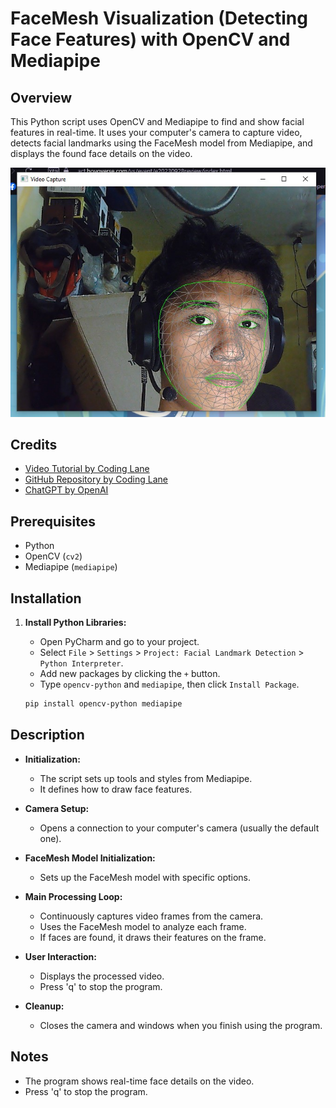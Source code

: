 # FaceMesh Visualization (Detecting Face Features) with OpenCV and Mediapipe

## Overview

This Python script uses OpenCV and Mediapipe to find and show facial features in real-time. It uses your computer's camera to capture video, detects facial landmarks using the FaceMesh model from Mediapipe, and displays the found face details on the video.

![Camera Preview](extras/preview.jpg)

## Credits

- [Video Tutorial by Coding Lane](https://www.youtube.com/watch?v=rAS17tDYeA0&t=641s)
- [GitHub Repository by Coding Lane](https://github.com/Coding-Lane/Facial-Landmark-Detection---Mediapipe)
- [ChatGPT by OpenAI](https://chat.openai.com)

## Prerequisites

- Python
- OpenCV (`cv2`)
- Mediapipe (`mediapipe`)

## Installation

1. **Install Python Libraries:**
   - Open PyCharm and go to your project.
   - Select `File` > `Settings` > `Project: Facial Landmark Detection` > `Python Interpreter`.
   - Add new packages by clicking the `+` button.
   - Type `opencv-python` and `mediapipe`, then click `Install Package`.

   ```bash
   pip install opencv-python mediapipe
   ```

## Description

- **Initialization:**
  - The script sets up tools and styles from Mediapipe.
  - It defines how to draw face features.

- **Camera Setup:**
  - Opens a connection to your computer's camera (usually the default one).

- **FaceMesh Model Initialization:**
  - Sets up the FaceMesh model with specific options.

- **Main Processing Loop:**
  - Continuously captures video frames from the camera.
  - Uses the FaceMesh model to analyze each frame.
  - If faces are found, it draws their features on the frame.

- **User Interaction:**
  - Displays the processed video.
  - Press 'q' to stop the program.

- **Cleanup:**
  - Closes the camera and windows when you finish using the program.


## Notes
- The program shows real-time face details on the video.
- Press 'q' to stop the program.
